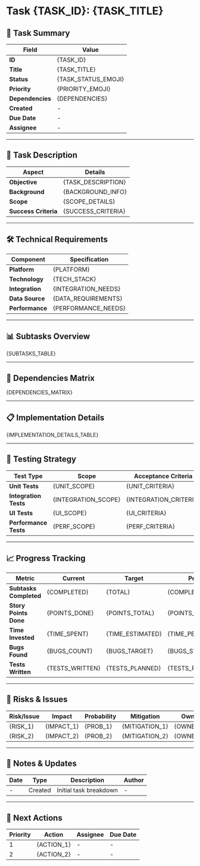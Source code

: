 # Task {TASK_ID}: {TASK_TITLE}

## 🎯 Task Summary

| Field            | Value               |
| ---------------- | ------------------- |
| **ID**           | {TASK_ID}           |
| **Title**        | {TASK_TITLE}        |
| **Status**       | {TASK_STATUS_EMOJI} |
| **Priority**     | {PRIORITY_EMOJI}    |
| **Dependencies** | {DEPENDENCIES}      |
| **Created**      | -                   |
| **Due Date**     | -                   |
| **Assignee**     | -                   |

---

## 📝 Task Description

| Aspect               | Details            |
| -------------------- | ------------------ |
| **Objective**        | {TASK_DESCRIPTION} |
| **Background**       | {BACKGROUND_INFO}  |
| **Scope**            | {SCOPE_DETAILS}    |
| **Success Criteria** | {SUCCESS_CRITERIA} |

---

## 🛠️ Technical Requirements

| Component       | Specification       |
| --------------- | ------------------- |
| **Platform**    | {PLATFORM}          |
| **Technology**  | {TECH_STACK}        |
| **Integration** | {INTEGRATION_NEEDS} |
| **Data Source** | {DATA_REQUIREMENTS} |
| **Performance** | {PERFORMANCE_NEEDS} |

---

## 📊 Subtasks Overview

{SUBTASKS_TABLE}

---

## 🔗 Dependencies Matrix

{DEPENDENCIES_MATRIX}

---

## 📋 Implementation Details

{IMPLEMENTATION_DETAILS_TABLE}

---

## 🧪 Testing Strategy

| Test Type             | Scope               | Acceptance Criteria    |
| --------------------- | ------------------- | ---------------------- |
| **Unit Tests**        | {UNIT_SCOPE}        | {UNIT_CRITERIA}        |
| **Integration Tests** | {INTEGRATION_SCOPE} | {INTEGRATION_CRITERIA} |
| **UI Tests**          | {UI_SCOPE}          | {UI_CRITERIA}          |
| **Performance Tests** | {PERF_SCOPE}        | {PERF_CRITERIA}        |

---

## 📈 Progress Tracking

| Metric                 | Current         | Target           | Percentage           |
| ---------------------- | --------------- | ---------------- | -------------------- |
| **Subtasks Completed** | {COMPLETED}     | {TOTAL}          | {COMPLETION_PERCENT} |
| **Story Points Done**  | {POINTS_DONE}   | {POINTS_TOTAL}   | {POINTS_PERCENT}     |
| **Time Invested**      | {TIME_SPENT}    | {TIME_ESTIMATED} | {TIME_PERCENT}       |
| **Bugs Found**         | {BUGS_COUNT}    | {BUGS_TARGET}    | {BUGS_STATUS}        |
| **Tests Written**      | {TESTS_WRITTEN} | {TESTS_PLANNED}  | {TESTS_PERCENT}      |

---

## 🚨 Risks & Issues

| Risk/Issue | Impact     | Probability | Mitigation     | Owner     |
| ---------- | ---------- | ----------- | -------------- | --------- |
| {RISK_1}   | {IMPACT_1} | {PROB_1}    | {MITIGATION_1} | {OWNER_1} |
| {RISK_2}   | {IMPACT_2} | {PROB_2}    | {MITIGATION_2} | {OWNER_2} |

---

## 📝 Notes & Updates

| Date | Type    | Description            | Author |
| ---- | ------- | ---------------------- | ------ |
| -    | Created | Initial task breakdown | -      |

---

## 🎯 Next Actions

| Priority | Action     | Assignee | Due Date |
| -------- | ---------- | -------- | -------- |
| 1        | {ACTION_1} | -        | -        |
| 2        | {ACTION_2} | -        | -        |

